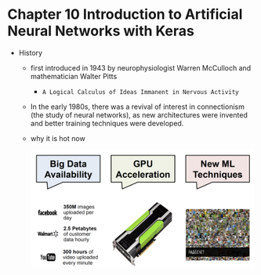 # Chapter 10 Introduction to Artificial Neural Networks with Keras

* History

  * first introduced in 1943 by neurophysiologist Warren McCulloch and mathematician Walter Pitts

    * `A Logical Calculus of Ideas Immanent in Nervous Activity`

  * In the early 1980s, there was a revival of interest in connectionism (the study of neural networks), as new architectures were invented and better training techniques were developed.

  * why it is hot now

    <img src="https://raw.githubusercontent.com/lzhang12/handson-ml2/master/images/ann/why_ann_hot_now.png" alt="why_ann_hot_now" style="zoom:50%;" />
